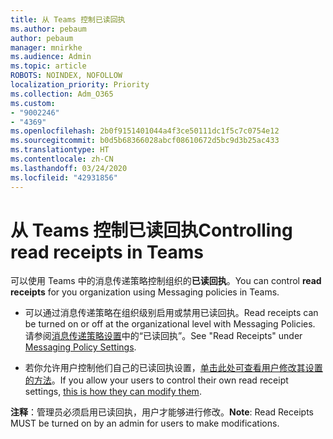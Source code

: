 ```yaml
---
title: 从 Teams 控制已读回执
ms.author: pebaum
author: pebaum
manager: mnirkhe
ms.audience: Admin
ms.topic: article
ROBOTS: NOINDEX, NOFOLLOW
localization_priority: Priority
ms.collection: Adm_O365
ms.custom:
- "9002246"
- "4369"
ms.openlocfilehash: 2b0f9151401044a4f3ce50111dc1f5c7c0754e12
ms.sourcegitcommit: b0d5b68366028abcf08610672d5bc9d3b25ac433
ms.translationtype: HT
ms.contentlocale: zh-CN
ms.lasthandoff: 03/24/2020
ms.locfileid: "42931856"
---
```

# <a name="controlling-read-receipts-in-teams"></a><span data-ttu-id="33c96-102">从 Teams 控制已读回执</span><span class="sxs-lookup"><span data-stu-id="33c96-102">Controlling read receipts in Teams</span></span>

<span data-ttu-id="33c96-103">可以使用 Teams 中的消息传递策略控制组织的**已读回执**。</span><span class="sxs-lookup"><span data-stu-id="33c96-103">You can control **read receipts** for you organization using Messaging policies in Teams.</span></span>

- <span data-ttu-id="33c96-104">可以通过消息传递策略在组织级别启用或禁用已读回执。</span><span class="sxs-lookup"><span data-stu-id="33c96-104">Read receipts can be turned on or off at the organizational level with Messaging Policies.</span></span> <span data-ttu-id="33c96-105">请参阅[消息传递策略设置](https://docs.microsoft.com/microsoftteams/messaging-policies-in-teams#messaging-policy-settings)中的“已读回执”。</span><span class="sxs-lookup"><span data-stu-id="33c96-105">See "Read Receipts" under [Messaging Policy Settings](https://docs.microsoft.com/microsoftteams/messaging-policies-in-teams#messaging-policy-settings).</span></span>

- <span data-ttu-id="33c96-106">若你允许用户控制他们自己的已读回执设置，[单击此处可查看用户修改其设置的方法](https://docs.microsoft.com/microsoftteams/messaging-policies-in-teams#messaging-policy-settings)。</span><span class="sxs-lookup"><span data-stu-id="33c96-106">If you allow your users to control their own read receipt settings, [this is how they can modify them](https://docs.microsoft.com/microsoftteams/messaging-policies-in-teams#messaging-policy-settings).</span></span> 

<span data-ttu-id="33c96-107">**注释**：管理员必须启用已读回执，用户才能够进行修改。</span><span class="sxs-lookup"><span data-stu-id="33c96-107">**Note**: Read Receipts MUST be turned on by an admin for users to make modifications.</span></span>
